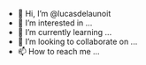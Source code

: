 - 👋 Hi, I’m @lucasdelaunoit
- 👀 I’m interested in ...
- 🌱 I’m currently learning ...
- 💞️ I’m looking to collaborate on ...
- 📫 How to reach me ...

<!---
lucasdelaunoit/lucasdelaunoit is a ✨ special ✨ repository because its `README.md` (this file) appears on your GitHub profile.
You can click the Preview link to take a look at your changes.
--->
